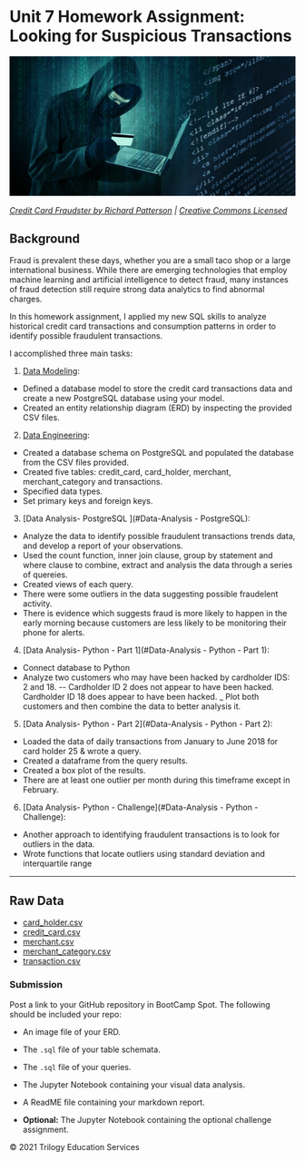 # Unit 7 Homework Assignment: Looking for Suspicious Transactions

![Credit card fraudster](Images/credit_card_fraudster.jpg)

*[Credit Card Fraudster by Richard Patterson](https://www.flickr.com/photos/136770128@N07/42252105582/) | [Creative Commons Licensed](https://creativecommons.org/licenses/by/2.0/)*

## Background

Fraud is prevalent these days, whether you are a small taco shop or a large international business. While there are emerging technologies that employ machine learning and artificial intelligence to detect fraud, many instances of fraud detection still require strong data analytics to find abnormal charges.

In this homework assignment, I applied my new SQL skills to analyze historical credit card transactions and consumption patterns in order to identify possible fraudulent transactions.

I accomplished three main tasks:

1. [Data Modeling](#Data-Modeling):
- Defined a database model to store the credit card transactions data and create a new PostgreSQL database using your model.
- Created an entity relationship diagram (ERD) by inspecting the provided CSV files.

2. [Data Engineering](#Data-Engineering): 
- Created a database schema on PostgreSQL and populated the database from the CSV files provided.
- Created five tables: credit_card, card_holder, merchant, merchant_category and transactions.
- Specified data types.
- Set primary keys and foreign keys.

3. [Data Analysis- PostgreSQL ](#Data-Analysis - PostgreSQL): 
- Analyze the data to identify possible fraudulent transactions trends data, and develop a report of your observations.
- Used the count function, inner join clause, group by statement and where clause to combine, extract and analysis the data through a series of quereies.
- Created views of each query.
- There were some outliers in the data suggesting possible fraudelent activity.
- There is evidence which suggests fraud is more likely to happen in the early morning because customers are less likely to be monitoring their phone for alerts.

4. [Data Analysis- Python - Part 1](#Data-Analysis - Python - Part 1):
- Connect database to Python
- Analyze two customers who may have been hacked by cardholder IDS: 2 and 18.
-- Cardholder ID 2 does not appear to have been hacked. Cardholder ID 18 does appear to have been hacked.
_ Plot both customers and then combine the data to better analysis it.

5. [Data Analysis- Python - Part 2](#Data-Analysis - Python - Part 2):
- Loaded the data of daily transactions from January to June 2018 for card holder 25 & wrote a query.
- Created a dataframe from the query results.
- Created a box plot of the results.
- There are at least one outlier per month during this timeframe except in February.

6. [Data Analysis- Python - Challenge](#Data-Analysis - Python - Challenge):
- Another approach to identifying fraudulent transactions is to look for outliers in the data.
- Wrote functions that locate outliers using standard deviation and interquartile range

---

## Raw Data

* [card_holder.csv](Data/card_holder.csv)
* [credit_card.csv](Data/credit_card.csv)
* [merchant.csv](Data/merchant.csv)
* [merchant_category.csv](Data/merchant_category.csv)
* [transaction.csv](Data/transaction.csv)


### Submission

Post a link to your GitHub repository in BootCamp Spot. The following should be included your repo:

* An image file of your ERD.

* The `.sql` file of your table schemata.

* The `.sql` file of your queries.

* The Jupyter Notebook containing your visual data analysis.

* A ReadME file containing your markdown report.

* **Optional:** The Jupyter Notebook containing the optional challenge assignment.


© 2021 Trilogy Education Services
